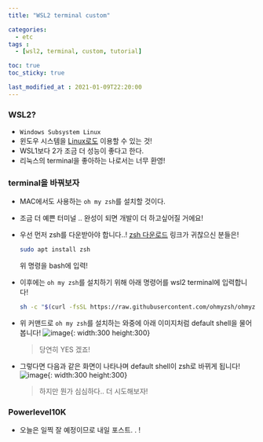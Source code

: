 ```yaml
---
title: "WSL2 terminal custom"

categories:
  - etc
tags :
  - [wsl2, terminal, custom, tutorial]

toc: true
toc_sticky: true

last_modified_at : 2021-01-09T22:20:00
---
```


### WSL2?
- `Windows Subsystem Linux`
- 윈도우 시스템을 <u>Linux로도</u> 이용할 수 있는 것!
- WSL1보다 2가 조금 더 성능이 좋다고 한다.
- 리눅스의 terminal을 좋아하는 나로서는 너무 환영!

### terminal을 바꿔보자
- MAC에서도 사용하는 `oh my zsh`를 설치할 것이다.
- 조금 더 예쁜 터미널 .. 완성이 되면 개발이 더 하고싶어질 거에요!
- 우선 먼저 zsh를 다운받아야 합니다..! [zsh 다운로드](https://github.com/ohmyzsh/wiki/Installing-ZSH) 링크가 귀찮으신 분들은!  

    ```bash
    sudo apt install zsh
    ```
    위 명령을 bash에 입력!

- 이후에는 `oh my zsh`를 설치하기 위해 아래 명령어를 wsl2 terminal에 입력합니다!  

    ```bash
    sh -c "$(curl -fsSL https://raw.githubusercontent.com/ohmyzsh/ohmyzsh/master/tools/install.sh)"
    ```

- 위 커맨드로 `oh my zsh`를 설치하는 와중에 아래 이미지처럼 default shell을 물어봅니다!
    ![image](https://user-images.githubusercontent.com/37994634/104092880-2e625600-52ca-11eb-9c34-5ce7375e2619.png){: width:300 height:300}
    > 당연히 YES 겠죠! 
    
- 그렇다면 다음과 같은 화면이 나타나며 default shell이 zsh로 바뀌게 됩니다!
    ![image](https://user-images.githubusercontent.com/37994634/104092945-9add5500-52ca-11eb-8339-4048e16dae8f.png){: width:300 height:300}

    > 하지만 뭔가 심심하다.. 더 시도해보자!

### Powerlevel10K
- 오늘은 일찍 잘 예정이므로 내일 포스트. . !